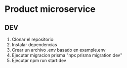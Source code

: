 
# Product  microservice
## DEV
1. Clonar el repositorio
2. Instalar dependencias
3. Crear un archivo .env basado en example.env
4. Ejecutar migracion prisma "npx prisma migration dev"
5. Ejecutar npm run start:dev
